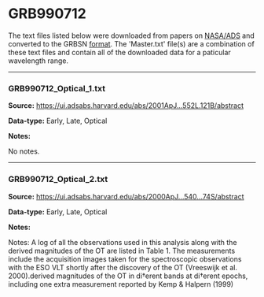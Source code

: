 # GRB990712

The text files listed below were downloaded from papers on [NASA/ADS](https://ui.adsabs.harvard.edu) and converted to the GRBSN [format](https://github.com/GabrielF98/GRBSNWebtool/tree/master/Webtool/static/SourceData). The 'Master.txt' file(s) are a combination of these text files and contain all of the downloaded data for a paticular wavelength range.

***

### GRB990712_Optical_1.txt

**Source:** https://ui.adsabs.harvard.edu/abs/2001ApJ...552L.121B/abstract

**Data-type:** Early, Late, Optical

**Notes:**

No notes.


***

### GRB990712_Optical_2.txt

**Source:** https://ui.adsabs.harvard.edu/abs/2000ApJ...540...74S/abstract

**Data-type:** Early, Late, Optical

**Notes:**

Notes: A log of all the observations used in this analysis along with the derived magnitudes of the OT are listed in Table 1. The measurements include the acquisition images taken for the spectroscopic observations with the ESO VLT shortly after the discovery of the OT (Vreeswijk et al. 2000).derived magnitudes of the OT in di†erent bands at di†erent epochs, including one extra measurement reported by Kemp & Halpern (1999)

